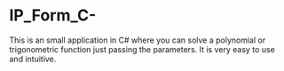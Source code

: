 # IP_Form_C-
This is an small application in C# where you can solve a polynomial or trigonometric function just passing the parameters. It is very easy to use and intuitive.
